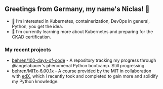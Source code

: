## Greetings from Germany, my name's Niclas! 👋

- 👀 I’m interested in Kubernetes, containerization, DevOps in general, Python, you get the idea.
- 🌱 I’m currently learning more about Kubernetes and preparing for the CKAD certification.

### My recent projects

- [behren/100-days-of-code](https://github.com/behren/100-days-of-code) - A repository tracking my progress through @angelabauer's phenomenal Python bootcamp. Still progressing.
- [behren/MITx-6.00.1x](https://github.com/behren/MITx-6.00.1x) - A course provided by the MIT in collaboration with [edX](https://www.edx.org/course/introduction-to-computer-science-and-programming-7), which I recently took and completed to gain more and solidify my Python knowledge. 


<!---
behren/behren is a ✨ special ✨ repository because its `README.md` (this file) appears on your GitHub profile.
You can click the Preview link to take a look at your changes.
--->
